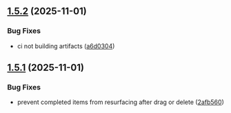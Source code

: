 ## [1.5.2](https://github.com/stklauz/todolo/compare/v1.5.1...v1.5.2) (2025-11-01)

### Bug Fixes

- ci not building artifacts ([a6d0304](https://github.com/stklauz/todolo/commit/a6d0304d02ba8eb82307c432b8b1858cb7c8d983))

## [1.5.1](https://github.com/stklauz/todolo/compare/v1.5.0...v1.5.1) (2025-11-01)

### Bug Fixes

- prevent completed items from resurfacing after drag or delete ([2afb560](https://github.com/stklauz/todolo/commit/2afb560cc606addc34f83315ccbcd588bd6d273b))
